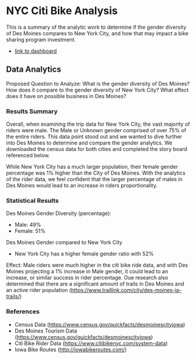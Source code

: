 # NYC Citi Bike Analysis 
This is a summary of the analytic work to determine if the gender diversity of Des Moines compares to New York City, and how that may impact a bike sharing program investment.
- [link to dashboard](https://public.tableau.com/profile/doug.ritter#!/vizhome/Challenge_15945650239340/AnalysisStory?publish=yes)

## Data Analytics
Proposed Question to Analyze:  What is the gender diversity of Des Moines? How does it compare to the gender diversity of New York City? What effect does it have on possible business in Des Moines?
### Results Summary
Overall, when examining the trip data for New York City, the vast majority of riders were male.  The Male or Unknown gender comprised of over 75% of the entire riders.  This data point stood out and we wanted to dive further into Des Moines to determine and compare the gender analytics.  We downloaded the census data for both cities and completed the story board referenced below.  

While New York City has a much larger population, their female gender percentage was 1% higher than the City of Des Moines.  With the analytics of the rider data, we feel confident that the larger percentage of males in Des Moines would lead to an increase in riders proportionality.

### Statistical Results
Des Moines Gender Diversity (percentage):  
 - Male: 49%
 - Female: 51%
 
 Des Moines Gender compared to New York City
 - New York City has a higher female gender ratio with 52%
 
 Effect:  Male riders were much higher in the citi bike ride data, and with Des Moines projecting a 1% increase in Male gender, it could lead to an increase, or similar success in rider percentage.  Oue research also determined that there are a significant amount of trails in Des Moines and an active rider population (https://www.traillink.com/city/des-moines-ia-trails/)


### References

 - Census Data (https://www.census.gov/quickfacts/desmoinescityiowa)
 - Des Moines Tourism Data (https://www.census.gov/quickfacts/desmoinescityiowa)
 - Citi Bike Rider Data (https://www.citibikenyc.com/system-data)
 - Iowa Bike Routes (http://iowabikeroutes.com/)
